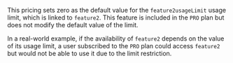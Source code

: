This pricing sets zero as the default value for the `feature2usageLimit` usage limit, which is linked to `feature2`. This feature is included in the `PRO` plan but does not modify the default value of the limit.

In a real-world example, if the availability of `feature2` depends on the value of its usage limit, a user subscribed to the `PRO` plan could access `feature2` but would not be able to use it due to the limit restriction.